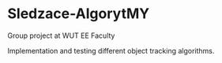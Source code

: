 # Sledzace-AlgorytMY
Group project at WUT EE Faculty

Implementation and testing different object tracking algorithms.